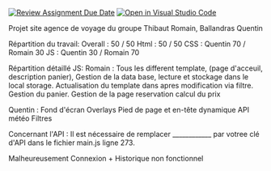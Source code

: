 [![Review Assignment Due Date](https://classroom.github.com/assets/deadline-readme-button-24ddc0f5d75046c5622901739e7c5dd533143b0c8e959d652212380cedb1ea36.svg)](https://classroom.github.com/a/ZKHVBbGY)
[![Open in Visual Studio Code](https://classroom.github.com/assets/open-in-vscode-718a45dd9cf7e7f842a935f5ebbe5719a5e09af4491e668f4dbf3b35d5cca122.svg)](https://classroom.github.com/online_ide?assignment_repo_id=12364021&assignment_repo_type=AssignmentRepo)

Projet site agence de voyage du groupe Thibaut Romain, Ballandras Quentin


Répartition du travail:
Overall : 50 / 50
Html : 50 / 50
CSS : Quentin 70 / Romain 30
JS : Quentin 30 / Romain 70





Répartition détaillé JS:
Romain :
Tous les different template, (page d'acceuil, description panier), Gestion de la data base, lecture et stockage dans le local storage. Actualisation du template dans apres modification via filtre.
Gestion du panier. Gestion de la page reservation calcul du prix 

Quentin :
Fond d'écran
Overlays
Pied de page et en-tête dynamique
API météo
Filtres 


Concernant l'API : Il est nécessaire de remplacer ____________ par votree clé d'API dans le fichier main.js ligne 273.

Malheureusement Connexion + Historique non fonctionnel 

